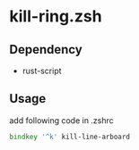 # kill-ring.zsh
## Dependency
- rust-script

## Usage
add following code in .zshrc

```zsh
bindkey '^k' kill-line-arboard
```
